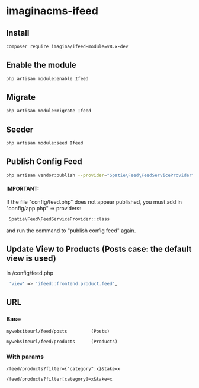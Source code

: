 # imaginacms-ifeed

## Install
```bash
composer require imagina/ifeed-module=v8.x-dev
```

## Enable the module
```bash
php artisan module:enable Ifeed
```

## Migrate

```bash
php artisan module:migrate Ifeed
```

## Seeder

```bash
php artisan module:seed Ifeed
```

## Publish Config Feed

```bash
php artisan vendor:publish --provider="Spatie\Feed\FeedServiceProvider" --tag="feed-views"
```

#### IMPORTANT:
If the file "config/feed.php" does not appear published, you must add in "config/app.php" => providers:

```bash
 Spatie\Feed\FeedServiceProvider::class
 ```

and run the command to "publish config feed" again.

## Update View to Products      (Posts case: the default view is used)
In /config/feed.php
```bash
 'view' => 'ifeed::frontend.product.feed',
```

## URL

### Base

    mywebsiteurl/feed/posts         (Posts)

    mywebsiteurl/feed/products      (Products)

### With params

    /feed/products?filter={"category":x}&take=x

    /feed/products?filter[category]=x&take=x 
